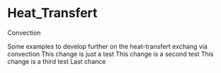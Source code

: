 # Heat_Transfert
Convection

Some examples to develop further on the heat-transfert exchang via convection
This change is just a test
This change is a second test
This change is a third test
Last chance
